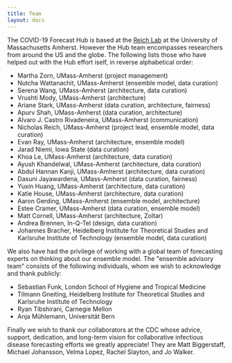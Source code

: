 ```yaml
---
title: Team
layout: docs
---
```


The COVID-19 Forecast Hub is based at the <a href="https://reichlab.io/" target="_blank">Reich Lab</a> at the University of Massachusetts Amherst. However the Hub team encompasses researchers from around the US and the globe. The following lists those who have helped out with the Hub effort iself, in reverse alphabetical order: 

 - Martha Zorn, UMass-Amherst (project management)
 - Nutcha Wattanachit, UMass-Amherst (ensemble model, data curation)
 - Serena Wang, UMass-Amherst (architecture, data curation)
 - Vrushti Mody, UMass-Amherst (architecture)
 - Ariane Stark, UMass-Amherst (data curation, architecture, fairness)
 - Apurv Shah, UMass-Amherst (data curation, architecture)
 - Alvaro J. Castro Rivadeneira, UMass-Amherst (communication)
 - Nicholas Reich, UMass-Amherst (project lead, ensemble model, data curation)
 - Evan Ray, UMass-Amherst (architecture, ensemble model)
 - Jarad Niemi, Iowa State (data curation)
 - Khoa Le, UMass-Amherst (architecture, data curation)
 - Ayush Khandelwal, UMass-Amherst (architecture, data curation)
 - Abdul Hannan Kanji, UMass-Amherst (architecture, data curation)
 - Dasuni Jayawardena, UMass-Amherst (data curation, fairness)
 - Yuxin Huang, UMass-Amherst (architecture, data curation)
 - Katie House, UMass-Amherst (architecture, data curation)
 - Aaron Gerding, UMass-Amherst (ensemble model, architecture)
 - Estee Cramer, UMass-Amherst (data curation, ensemble model)
 - Matt Cornell, UMass-Amherst (architecture, Zoltar)
 - Andrea Brennen, In-Q-Tel (design, data curation)
 - Johannes Bracher, Heidelberg Institute for Theoretical Studies and Karlsruhe Institute of Technology (ensemble model, data curation)
 
 We also have had the privilege of working with a global team of forecasting experts on thinking about our ensemble model. The "ensemble advisory team" consists of the following individuals, whom we wish to acknowledge and thank publicly:
 
  - Sebastian Funk, London School of Hygiene and Tropical Medicine
  - Tilmann Gneiting, Heidelberg Institute for Theoretical Studies and Karlsruhe Institute of Technology
  - Ryan Tibshirani, Carnegie Mellon
  - Anja Mühlemann, Universität Bern
  
Finally we wish to thank our collaborators at the CDC whose advice, support, dedication, and long-term vision for collaborative infectious disease forecasting efforts we greatly appreciate! They are Matt Biggerstaff, Michael Johansson, Velma Lopez, Rachel Slayton, and Jo Walker.
